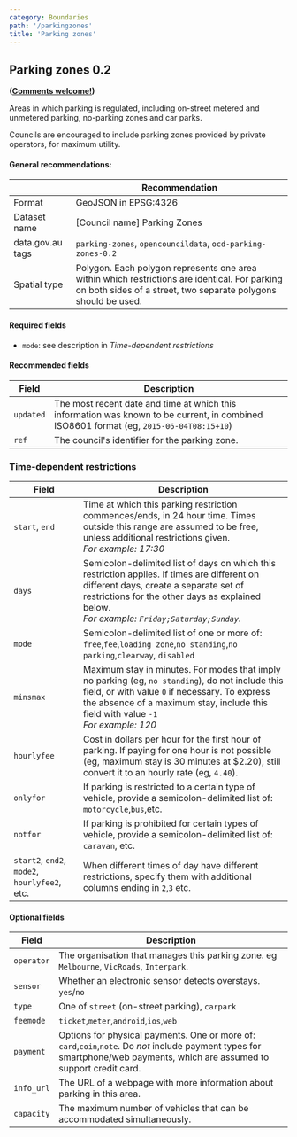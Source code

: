 ```yaml
---
category: Boundaries
path: '/parkingzones'
title: 'Parking zones'
---
```

## Parking zones 0.2

**([Comments welcome!](https://github.com/okfnau/open-council-data/issues))**

Areas in which parking is regulated, including on-street metered and unmetered parking, no-parking zones and car parks.

Councils are encouraged to include parking zones provided by private operators, for maximum utility.

#### General recommendations:

&nbsp;| Recommendation
------|------------
Format| GeoJSON in EPSG:4326
Dataset name| [Council name] Parking Zones
data.gov.au tags| `parking-zones`, `opencouncildata`, `ocd-parking-zones-0.2`
Spatial type|Polygon. Each polygon represents one area within which restrictions are identical. For parking on both sides of a street, two separate polygons should be used.


#### Required fields

* `mode`: see description in _Time-dependent restrictions_

#### Recommended fields

Field | Description
------|------------
`updated`| The most recent date and time at which this information was known to be current, in combined ISO8601 format (eg, `2015-06-04T08:15+10`)
`ref`| The council's identifier for the parking zone.

### Time-dependent restrictions

Field | Description
------|------------
`start`, `end`|Time at which this parking restriction commences/ends, in 24 hour time. Times outside this range are assumed to be free, unless additional restrictions given.<br/>*For example: 17:30*
`days`|Semicolon-delimited list of days on which this restriction applies.  If times are different on different days, create a separate set of restrictions for the other days as explained below.<br/>*For example: `Friday;Saturday;Sunday`.*
`mode`|Semicolon-delimited list of one or more of: `free`,`fee`,`loading zone`,`no standing`,`no parking`,`clearway`, `disabled`
`minsmax`|Maximum stay in minutes. For modes that imply no parking (eg, `no standing`), do not include this field, or with value `0` if necessary. To express the absence of a maximum stay, include this field with value `-1`<br/>*For example: 120*
`hourlyfee`|Cost in dollars per hour for the first hour of parking. If paying for one hour is not possible (eg, maximum stay is 30 minutes at $2.20), still convert it to an hourly rate (eg, `4.40`).
`onlyfor`|If parking is restricted to a certain type of vehicle, provide a semicolon-delimited list of: `motorcycle`,`bus`,etc.
`notfor`|If parking is prohibited for certain types of vehicle, provide a semicolon-delimited list of: `caravan`, etc.
`start2`, `end2`, `mode2`, `hourlyfee2`, etc.|When different times of day have different restrictions, specify them with additional columns ending in `2`,`3` etc.

#### Optional fields

Field | Description
------|------------
`operator`|The organisation that manages this parking zone. eg `Melbourne`, `VicRoads`, `Interpark`.
`sensor`|Whether an electronic sensor detects overstays. `yes`/`no`
`type`|One of `street` (on-street parking), `carpark`
`feemode`|`ticket`,`meter`,`android`,`ios`,`web`
`payment`|Options for physical payments. One or more of: `card`,`coin`,`note`. Do *not* include payment types for smartphone/web payments, which are assumed to support credit card.
`info_url`|The URL of a webpage with more information about parking in this area.
`capacity`|The maximum number of vehicles that can be accommodated simultaneously.
